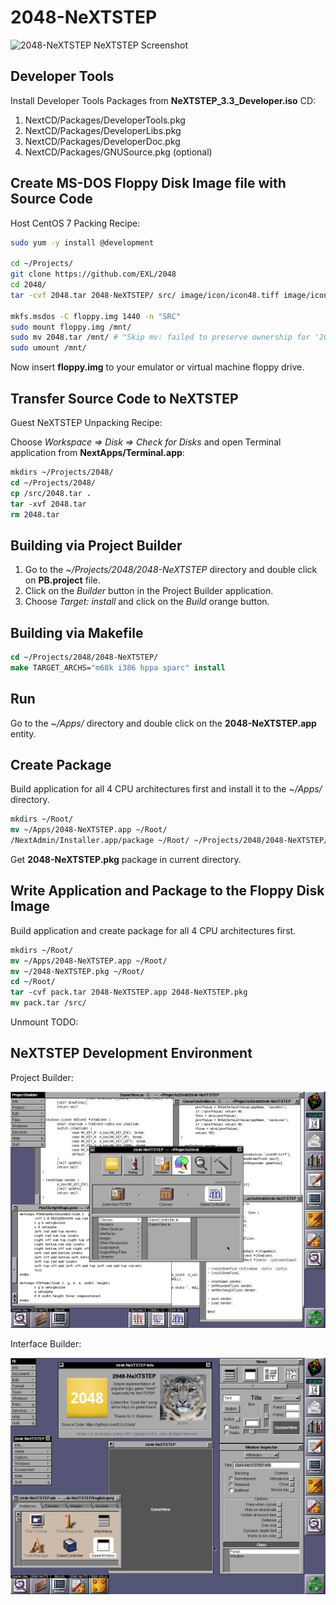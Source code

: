 2048-NeXTSTEP
=============

![2048-NeXTSTEP NeXTSTEP Screenshot](../image/2048-NeXTSTEP.png)

## Developer Tools

Install Developer Tools Packages from **NeXTSTEP_3.3_Developer.iso** CD:

1. NextCD/Packages/DeveloperTools.pkg
2. NextCD/Packages/DeveloperLibs.pkg
3. NextCD/Packages/DeveloperDoc.pkg
4. NextCD/Packages/GNUSource.pkg (optional)

## Create MS-DOS Floppy Disk Image file with Source Code

Host CentOS 7 Packing Recipe:

```sh
sudo yum -y install @development

cd ~/Projects/
git clone https://github.com/EXL/2048
cd 2048/
tar -cvf 2048.tar 2048-NeXTSTEP/ src/ image/icon/icon48.tiff image/icon/icon150.tiff image/avatar.tiff

mkfs.msdos -C floppy.img 1440 -n "SRC"
sudo mount floppy.img /mnt/
sudo mv 2048.tar /mnt/ # "Skip mv: failed to preserve ownership for '2048.tar': Permission denied" error.
sudo umount /mnt/
```

Now insert **floppy.img** to your emulator or virtual machine floppy drive.

## Transfer Source Code to NeXTSTEP

Guest NeXTSTEP Unpacking Recipe:

Choose *Workspace => Disk => Check for Disks* and open Terminal application from **NextApps/Terminal.app**:

```csh
mkdirs ~/Projects/2048/
cd ~/Projects/2048/
cp /src/2048.tar .
tar -xvf 2048.tar
rm 2048.tar
```

## Building via Project Builder

1. Go to the *~/Projects/2048/2048-NeXTSTEP* directory and double click on **PB.project** file.
2. Click on the *Builder* button in the Project Builder application.
3. Choose *Target: install* and click on the *Build* orange button.

## Building via Makefile

```csh
cd ~/Projects/2048/2048-NeXTSTEP/
make TARGET_ARCHS="m68k i386 hppa sparc" install
```

## Run

Go to the *~/Apps/* directory and double click on the **2048-NeXTSTEP.app** entity.

## Create Package

Build application for all 4 CPU architectures first and install it to the *~/Apps/* directory.

```csh
mkdirs ~/Root/
mv ~/Apps/2048-NeXTSTEP.app ~/Root/
/NextAdmin/Installer.app/package ~/Root/ ~/Projects/2048/2048-NeXTSTEP/2048-NeXTSTEP.info ~/Projects/2048/image/icon/icon48.tiff -d .
```

Get **2048-NeXTSTEP.pkg** package in current directory.

## Write Application and Package to the Floppy Disk Image

Build application and create package for all 4 CPU architectures first.

```csh
mkdirs ~/Root/
mv ~/Apps/2048-NeXTSTEP.app ~/Root/
mv ~/2048-NeXTSTEP.pkg ~/Root/
cd ~/Root/
tar -cvf pack.tar 2048-NeXTSTEP.app 2048-NeXTSTEP.pkg
mv pack.tar /src/
```

Unmount TODO:

## NeXTSTEP Development Environment

Project Builder:

![Project Builder NeXTSTEP Screenshot](../image/ProjectBuilder-NeXTSTEP-Screenshot.png)

Interface Builder:

![Interface Builder NeXTSTEP Screenshot](../image/InterfaceBuilder-NeXTSTEP-Screenshot.png)
